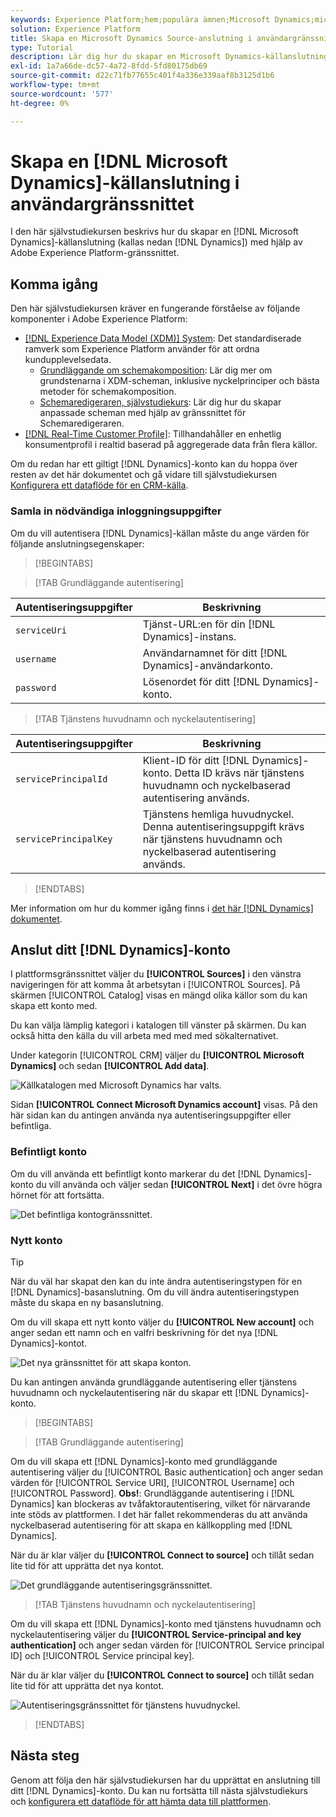 ```yaml
---
keywords: Experience Platform;hem;populära ämnen;Microsoft Dynamics;microsoft dynamics;Dynamics;dynamics
solution: Experience Platform
title: Skapa en Microsoft Dynamics Source-anslutning i användargränssnittet
type: Tutorial
description: Lär dig hur du skapar en Microsoft Dynamics-källanslutning med Adobe Experience Platform-gränssnittet.
exl-id: 1a7a66de-dc57-4a72-8fdd-5fd80175db69
source-git-commit: d22c71fb77655c401f4a336e339aaf8b3125d1b6
workflow-type: tm+mt
source-wordcount: '577'
ht-degree: 0%

---
```


# Skapa en [!DNL Microsoft Dynamics]-källanslutning i användargränssnittet

I den här självstudiekursen beskrivs hur du skapar en [!DNL Microsoft Dynamics]-källanslutning (kallas nedan [!DNL Dynamics]) med hjälp av Adobe Experience Platform-gränssnittet.

## Komma igång

Den här självstudiekursen kräver en fungerande förståelse av följande komponenter i Adobe Experience Platform:

* [[!DNL Experience Data Model (XDM)] System](../../../../../xdm/home.md): Det standardiserade ramverk som Experience Platform använder för att ordna kundupplevelsedata.
   * [Grundläggande om schemakomposition](../../../../../xdm/schema/composition.md): Lär dig mer om grundstenarna i XDM-scheman, inklusive nyckelprinciper och bästa metoder för schemakomposition.
   * [Schemaredigeraren, självstudiekurs](../../../../../xdm/tutorials/create-schema-ui.md): Lär dig hur du skapar anpassade scheman med hjälp av gränssnittet för Schemaredigeraren.
* [[!DNL Real-Time Customer Profile]](../../../../../profile/home.md): Tillhandahåller en enhetlig konsumentprofil i realtid baserad på aggregerade data från flera källor.

Om du redan har ett giltigt [!DNL Dynamics]-konto kan du hoppa över resten av det här dokumentet och gå vidare till självstudiekursen [Konfigurera ett dataflöde för en CRM-källa](../../dataflow/crm.md).

### Samla in nödvändiga inloggningsuppgifter

Om du vill autentisera [!DNL Dynamics]-källan måste du ange värden för följande anslutningsegenskaper:

>[!BEGINTABS]

>[!TAB Grundläggande autentisering]

| Autentiseringsuppgifter | Beskrivning |
| --- | --- |
| `serviceUri` | Tjänst-URL:en för din [!DNL Dynamics]-instans. |
| `username` | Användarnamnet för ditt [!DNL Dynamics]-användarkonto. |
| `password` | Lösenordet för ditt [!DNL Dynamics]-konto. |

>[!TAB Tjänstens huvudnamn och nyckelautentisering]

| Autentiseringsuppgifter | Beskrivning |
| --- | --- |
| `servicePrincipalId` | Klient-ID för ditt [!DNL Dynamics]-konto. Detta ID krävs när tjänstens huvudnamn och nyckelbaserad autentisering används. |
| `servicePrincipalKey` | Tjänstens hemliga huvudnyckel. Denna autentiseringsuppgift krävs när tjänstens huvudnamn och nyckelbaserad autentisering används. |

>[!ENDTABS]

Mer information om hur du kommer igång finns i [det här [!DNL Dynamics] dokumentet](https://docs.microsoft.com/en-us/powerapps/developer/common-data-service/authenticate-oauth).

## Anslut ditt [!DNL Dynamics]-konto

I plattformsgränssnittet väljer du **[!UICONTROL Sources]** i den vänstra navigeringen för att komma åt arbetsytan i [!UICONTROL Sources]. På skärmen [!UICONTROL Catalog] visas en mängd olika källor som du kan skapa ett konto med.

Du kan välja lämplig kategori i katalogen till vänster på skärmen. Du kan också hitta den källa du vill arbeta med med med sökalternativet.

Under kategorin [!UICONTROL CRM] väljer du **[!UICONTROL Microsoft Dynamics]** och sedan **[!UICONTROL Add data]**.

![Källkatalogen med Microsoft Dynamics har valts.](../../../../images/tutorials/create/ms-dynamics/catalog.png)

Sidan **[!UICONTROL Connect Microsoft Dynamics account]** visas. På den här sidan kan du antingen använda nya autentiseringsuppgifter eller befintliga.

### Befintligt konto

Om du vill använda ett befintligt konto markerar du det [!DNL Dynamics]-konto du vill använda och väljer sedan **[!UICONTROL Next]** i det övre högra hörnet för att fortsätta.

![Det befintliga kontogränssnittet.](../../../../images/tutorials/create/ms-dynamics/existing.png)

### Nytt konto

>[!TIP]
>
>När du väl har skapat den kan du inte ändra autentiseringstypen för en [!DNL Dynamics]-basanslutning. Om du vill ändra autentiseringstypen måste du skapa en ny basanslutning.

Om du vill skapa ett nytt konto väljer du **[!UICONTROL New account]** och anger sedan ett namn och en valfri beskrivning för det nya [!DNL Dynamics]-kontot.

![Det nya gränssnittet för att skapa konton.](../../../../images/tutorials/create/ms-dynamics/new.png)

Du kan antingen använda grundläggande autentisering eller tjänstens huvudnamn och nyckelautentisering när du skapar ett [!DNL Dynamics]-konto.

>[!BEGINTABS]

>[!TAB Grundläggande autentisering]

Om du vill skapa ett [!DNL Dynamics]-konto med grundläggande autentisering väljer du [!UICONTROL Basic authentication] och anger sedan värden för [!UICONTROL Service URI], [!UICONTROL Username] och [!UICONTROL Password]. **Obs!**: Grundläggande autentisering i [!DNL Dynamics] kan blockeras av tvåfaktorautentisering, vilket för närvarande inte stöds av plattformen. I det här fallet rekommenderas du att använda nyckelbaserad autentisering för att skapa en källkoppling med [!DNL Dynamics].

När du är klar väljer du **[!UICONTROL Connect to source]** och tillåt sedan lite tid för att upprätta det nya kontot.

![Det grundläggande autentiseringsgränssnittet.](../../../../images/tutorials/create/ms-dynamics/basic-authentication.png)

>[!TAB Tjänstens huvudnamn och nyckelautentisering]

Om du vill skapa ett [!DNL Dynamics]-konto med tjänstens huvudnamn och nyckelautentisering väljer du **[!UICONTROL Service-principal and key authentication]** och anger sedan värden för [!UICONTROL Service principal ID] och [!UICONTROL Service principal key].

När du är klar väljer du **[!UICONTROL Connect to source]** och tillåt sedan lite tid för att upprätta det nya kontot.

![Autentiseringsgränssnittet för tjänstens huvudnyckel.](../../../../images/tutorials/create/ms-dynamics/service-principal.png)

>[!ENDTABS]

## Nästa steg

Genom att följa den här självstudiekursen har du upprättat en anslutning till ditt [!DNL Dynamics]-konto. Du kan nu fortsätta till nästa självstudiekurs och [konfigurera ett dataflöde för att hämta data till plattformen](../../dataflow/crm.md).
